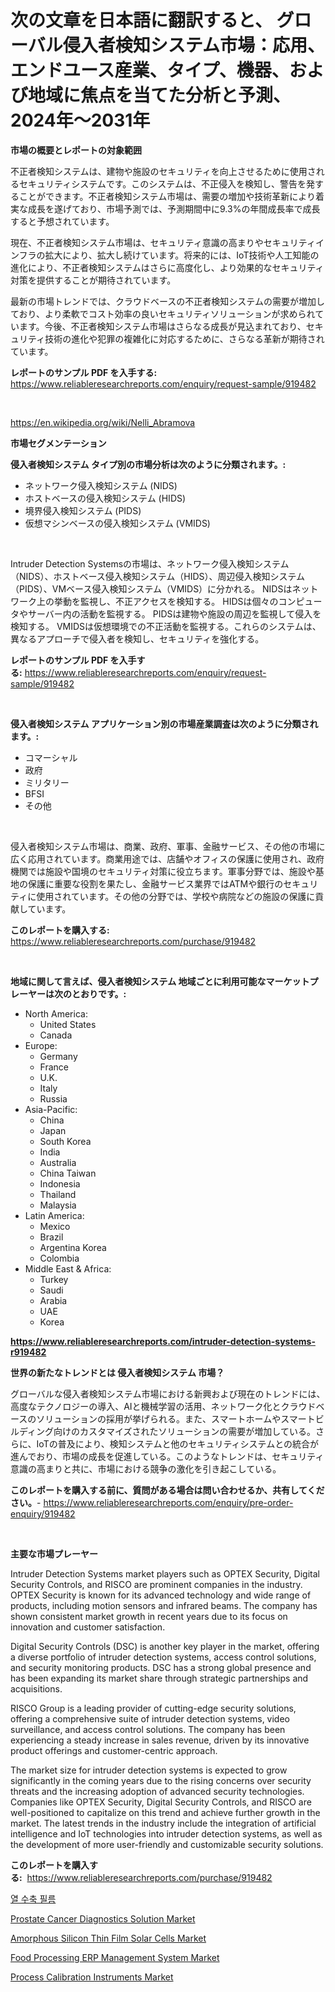 <p><h1>次の文章を日本語に翻訳すると、
グローバル侵入者検知システム市場：応用、エンドユース産業、タイプ、機器、および地域に焦点を当てた分析と予測、2024年〜2031年</h1></p><p><strong>市場の概要とレポートの対象範囲</strong></p>
<p><p>不正者検知システムは、建物や施設のセキュリティを向上させるために使用されるセキュリティシステムです。このシステムは、不正侵入を検知し、警告を発することができます。不正者検知システム市場は、需要の増加や技術革新により着実な成長を遂げており、市場予測では、予測期間中に9.3%の年間成長率で成長すると予想されています。</p><p>現在、不正者検知システム市場は、セキュリティ意識の高まりやセキュリティインフラの拡大により、拡大し続けています。将来的には、IoT技術や人工知能の進化により、不正者検知システムはさらに高度化し、より効果的なセキュリティ対策を提供することが期待されています。</p><p>最新の市場トレンドでは、クラウドベースの不正者検知システムの需要が増加しており、より柔軟でコスト効率の良いセキュリティソリューションが求められています。今後、不正者検知システム市場はさらなる成長が見込まれており、セキュリティ技術の進化や犯罪の複雑化に対応するために、さらなる革新が期待されています。</p></p>
<p><strong>レポートのサンプル PDF を入手する:</strong> <a href="https://www.reliableresearchreports.com/enquiry/request-sample/919482">https://www.reliableresearchreports.com/enquiry/request-sample/919482</a></p>
<p>&nbsp;</p>
<p><a href="https://en.wikipedia.org/wiki/Nelli_Abramova">https://en.wikipedia.org/wiki/Nelli_Abramova</a></p>
<p><strong>市場セグメンテーション</strong></p>
<p><strong>侵入者検知システム タイプ別の市場分析は次のように分類されます。:</strong></p>
<p><ul><li>ネットワーク侵入検知システム (NIDS)</li><li>ホストベースの侵入検知システム (HIDS)</li><li>境界侵入検知システム (PIDS)</li><li>仮想マシンベースの侵入検知システム (VMIDS)</li></ul></p>
<p>&nbsp;</p>
<p><p>Intruder Detection Systemsの市場は、ネットワーク侵入検知システム（NIDS）、ホストベース侵入検知システム（HIDS）、周辺侵入検知システム（PIDS）、VMベース侵入検知システム（VMIDS）に分かれる。 NIDSはネットワーク上の挙動を監視し、不正アクセスを検知する。 HIDSは個々のコンピュータやサーバー内の活動を監視する。 PIDSは建物や施設の周辺を監視して侵入を検知する。 VMIDSは仮想環境での不正活動を監視する。これらのシステムは、異なるアプローチで侵入者を検知し、セキュリティを強化する。</p></p>
<p><strong>レポートのサンプル PDF を入手する:</strong>&nbsp;<a href="https://www.reliableresearchreports.com/enquiry/request-sample/919482">https://www.reliableresearchreports.com/enquiry/request-sample/919482</a></p>
<p>&nbsp;</p>
<p><strong> 侵入者検知システム アプリケーション別の市場産業調査は次のように分類されます。:</strong></p>
<p><ul><li>コマーシャル</li><li>政府</li><li>ミリタリー</li><li>BFSI</li><li>その他</li></ul></p>
<p>&nbsp;</p>
<p><p>侵入者検知システム市場は、商業、政府、軍事、金融サービス、その他の市場に広く応用されています。商業用途では、店舗やオフィスの保護に使用され、政府機関では施設や国境のセキュリティ対策に役立ちます。軍事分野では、施設や基地の保護に重要な役割を果たし、金融サービス業界ではATMや銀行のセキュリティに使用されています。その他の分野では、学校や病院などの施設の保護に貢献しています。</p></p>
<p><strong>このレポートを購入する:</strong>&nbsp; <a href="https://www.reliableresearchreports.com/purchase/919482">https://www.reliableresearchreports.com/purchase/919482</a></p>
<p>&nbsp;</p>
<p><strong>地域に関して言えば、侵入者検知システム 地域ごとに利用可能なマーケットプレーヤーは次のとおりです。:</strong></p>
<p><ul>
    <li>
        North America:
        <ul>
            <li>United States</li>
            <li>Canada</li>
        </ul>
    </li>
    <li>
        Europe:
        <ul>
            <li>Germany</li>
            <li>France</li>
            <li>U.K.</li>
            <li>Italy</li>
            <li>Russia</li>
        </ul>
    </li>
    <li>
        Asia-Pacific:
        <ul>
            <li>China</li>
            <li>Japan</li>
            <li>South Korea</li>
            <li>India</li>
            <li>Australia</li>
            <li>China Taiwan</li>
            <li>Indonesia</li>
            <li>Thailand</li>
            <li>Malaysia</li>
        </ul>
    </li>
    <li>
        Latin America:
        <ul>
            <li>Mexico</li>
            <li>Brazil</li>
            <li>Argentina Korea</li>
            <li>Colombia</li>
        </ul>
    </li>
    <li>
        Middle East & Africa:
        <ul>
            <li>Turkey</li>
            <li>Saudi</li>
            <li>Arabia</li>
            <li>UAE</li>
            <li>Korea</li>
        </ul>
    </li>
    </ul></p>
<p><strong><a href="https://www.reliableresearchreports.com/intruder-detection-systems-r919482">https://www.reliableresearchreports.com/intruder-detection-systems-r919482</a></strong>&nbsp;</p>
<p><strong>世界の新たなトレンドとは 侵入者検知システム 市場？</strong></p>
<p><p>グローバルな侵入者検知システム市場における新興および現在のトレンドには、高度なテクノロジーの導入、AIと機械学習の活用、ネットワーク化とクラウドベースのソリューションの採用が挙げられる。また、スマートホームやスマートビルディング向けのカスタマイズされたソリューションの需要が増加している。さらに、IoTの普及により、検知システムと他のセキュリティシステムとの統合が進んでおり、市場の成長を促進している。このようなトレンドは、セキュリティ意識の高まりと共に、市場における競争の激化を引き起こしている。</p></p>
<p><strong>このレポートを購入する前に、質問がある場合は問い合わせるか、共有してください。</strong>- <a href="https://www.reliableresearchreports.com/enquiry/pre-order-enquiry/919482">https://www.reliableresearchreports.com/enquiry/pre-order-enquiry/919482</a></p>
<p>&nbsp;</p>
<p><strong>主要な市場プレーヤー</strong></p>
<p><p>Intruder Detection Systems market players such as OPTEX Security, Digital Security Controls, and RISCO are prominent companies in the industry. OPTEX Security is known for its advanced technology and wide range of products, including motion sensors and infrared beams. The company has shown consistent market growth in recent years due to its focus on innovation and customer satisfaction.</p><p>Digital Security Controls (DSC) is another key player in the market, offering a diverse portfolio of intruder detection systems, access control solutions, and security monitoring products. DSC has a strong global presence and has been expanding its market share through strategic partnerships and acquisitions.</p><p>RISCO Group is a leading provider of cutting-edge security solutions, offering a comprehensive suite of intruder detection systems, video surveillance, and access control solutions. The company has been experiencing a steady increase in sales revenue, driven by its innovative product offerings and customer-centric approach.</p><p>The market size for intruder detection systems is expected to grow significantly in the coming years due to the rising concerns over security threats and the increasing adoption of advanced security technologies. Companies like OPTEX Security, Digital Security Controls, and RISCO are well-positioned to capitalize on this trend and achieve further growth in the market. The latest trends in the industry include the integration of artificial intelligence and IoT technologies into intruder detection systems, as well as the development of more user-friendly and customizable security solutions.</p></p>
<p><strong>このレポートを購入する:</strong>&nbsp;&nbsp;<a href="https://www.reliableresearchreports.com/purchase/919482">https://www.reliableresearchreports.com/purchase/919482</a></p>
<p><p><a href="https://github.com/LuckeyCorbin/Market-Research-Report-List-1/blob/main/2330936185614.md">열 수축 필름</a></p><p><a href="https://github.com/ayamgoreng5458/Market-Research-Report-List-1/blob/main/prostate-cancer-diagnostics-solution-market.md">Prostate Cancer Diagnostics Solution Market</a></p><p><a href="https://medium.com/@jeancoleman732/analyzing-amorphous-silicon-thin-film-solar-cells-market-dynamics-and-growth-drivers-and-forecasted-4d43ef01ebaf">Amorphous Silicon Thin Film Solar Cells Market</a></p><p><a href="https://issuu.com/reportprime-2/docs/food-processing-erp-management-system-market-size-">Food Processing ERP Management System Market</a></p><p><a href="https://github.com/nicholepatriciadoylenwnrjr0/Market-Research-Report-List-3/blob/main/process-calibration-instruments-market.md">Process Calibration Instruments Market</a></p></p>